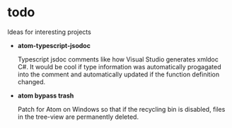 # todo
Ideas for interesting projects

* **atom-typescript-jsodoc**
 
  Typescript jsdoc comments like how Visual Studio generates xmldoc C#. It
  would be cool if type information was automatically progagated into the comment and
  automatically updated if the function definition changed.
  
* **atom bypass trash**
  
  Patch for Atom on Windows so that if the recycling bin is disabled, files in the tree-view are permanently deleted.
